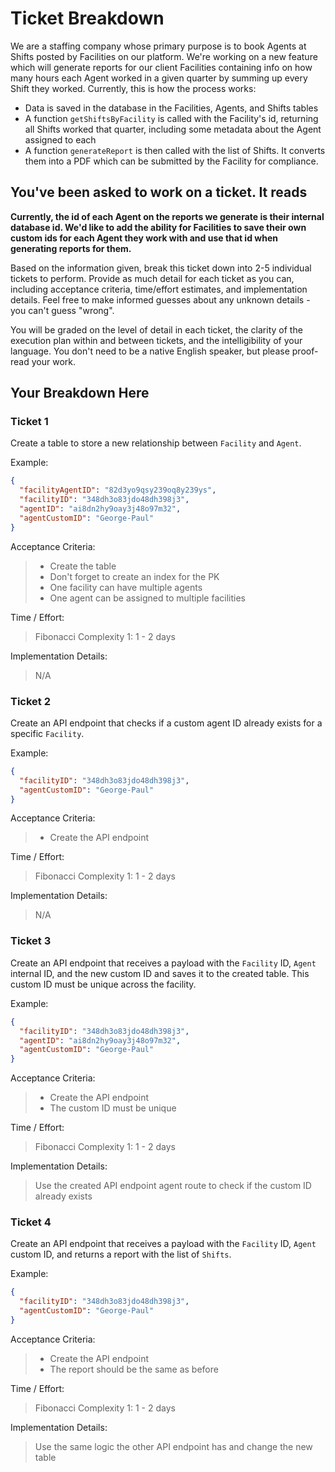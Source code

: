 # Ticket Breakdown

We are a staffing company whose primary purpose is to book Agents at Shifts posted by Facilities on our platform. We're working on a new feature which will generate reports for our client Facilities containing info on how many hours each Agent worked in a given quarter by summing up every Shift they worked. Currently, this is how the process works:

- Data is saved in the database in the Facilities, Agents, and Shifts tables
- A function `getShiftsByFacility` is called with the Facility's id, returning all Shifts worked that quarter, including some metadata about the Agent assigned to each
- A function `generateReport` is then called with the list of Shifts. It converts them into a PDF which can be submitted by the Facility for compliance.

## You've been asked to work on a ticket. It reads

**Currently, the id of each Agent on the reports we generate is their internal database id. We'd like to add the ability for Facilities to save their own custom ids for each Agent they work with and use that id when generating reports for them.**

Based on the information given, break this ticket down into 2-5 individual tickets to perform. Provide as much detail for each ticket as you can, including acceptance criteria, time/effort estimates, and implementation details. Feel free to make informed guesses about any unknown details - you can't guess "wrong".

You will be graded on the level of detail in each ticket, the clarity of the execution plan within and between tickets, and the intelligibility of your language. You don't need to be a native English speaker, but please proof-read your work.

## Your Breakdown Here

### Ticket 1

Create a table to store a new relationship between `Facility` and `Agent`.

Example:

```json
{
  "facilityAgentID": "82d3yo9qsy239oq8y239ys",
  "facilityID": "348dh3o83jdo48dh398j3",
  "agentID": "ai8dn2hy9oay3j48o97m32",
  "agentCustomID": "George-Paul"
}
```

Acceptance Criteria:

> - Create the table
> - Don't forget to create an index for the PK
> - One facility can have multiple agents
> - One agent can be assigned to multiple facilities

Time / Effort:

> Fibonacci Complexity 1: 1 - 2 days

Implementation Details:

> N/A

### Ticket 2

Create an API endpoint that checks if a custom agent ID already exists for a specific `Facility`.

Example:

```json
{
  "facilityID": "348dh3o83jdo48dh398j3",
  "agentCustomID": "George-Paul"
}
```

Acceptance Criteria:

> - Create the API endpoint

Time / Effort:

> Fibonacci Complexity 1: 1 - 2 days

Implementation Details:

> N/A

### Ticket 3

Create an API endpoint that receives a payload with the `Facility` ID, `Agent` internal ID, and the new custom ID and saves it to the created table.
This custom ID must be unique across the facility.

Example:

```json
{
  "facilityID": "348dh3o83jdo48dh398j3",
  "agentID": "ai8dn2hy9oay3j48o97m32",
  "agentCustomID": "George-Paul"
}
```

Acceptance Criteria:

> - Create the API endpoint
> - The custom ID must be unique

Time / Effort:

> Fibonacci Complexity 1: 1 - 2 days

Implementation Details:

> Use the created API endpoint agent route to check if the custom ID already exists

### Ticket 4

Create an API endpoint that receives a payload with the `Facility` ID, `Agent` custom ID, and returns a report with the list of `Shifts`.

Example:

```json
{
  "facilityID": "348dh3o83jdo48dh398j3",
  "agentCustomID": "George-Paul"
}
```

Acceptance Criteria:

> - Create the API endpoint
> - The report should be the same as before

Time / Effort:

> Fibonacci Complexity 1: 1 - 2 days

Implementation Details:

> Use the same logic the other API endpoint has and change the new table

